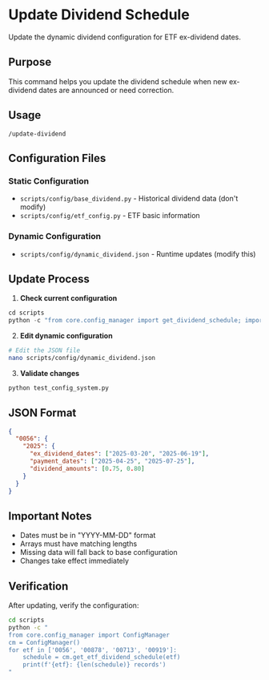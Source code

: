 # Update Dividend Schedule

Update the dynamic dividend configuration for ETF ex-dividend dates.

## Purpose

This command helps you update the dividend schedule when new ex-dividend dates are announced or need correction.

## Usage

```
/update-dividend
```

## Configuration Files

### Static Configuration
- `scripts/config/base_dividend.py` - Historical dividend data (don't modify)
- `scripts/config/etf_config.py` - ETF basic information

### Dynamic Configuration
- `scripts/config/dynamic_dividend.json` - Runtime updates (modify this)

## Update Process

1. **Check current configuration**
```python
cd scripts
python -c "from core.config_manager import get_dividend_schedule; import json; print(json.dumps(get_dividend_schedule(), indent=2, ensure_ascii=False))"
```

2. **Edit dynamic configuration**
```bash
# Edit the JSON file
nano scripts/config/dynamic_dividend.json
```

3. **Validate changes**
```python
python test_config_system.py
```

## JSON Format

```json
{
  "0056": {
    "2025": {
      "ex_dividend_dates": ["2025-03-20", "2025-06-19"],
      "payment_dates": ["2025-04-25", "2025-07-25"],
      "dividend_amounts": [0.75, 0.80]
    }
  }
}
```

## Important Notes

- Dates must be in "YYYY-MM-DD" format
- Arrays must have matching lengths
- Missing data will fall back to base configuration
- Changes take effect immediately

## Verification

After updating, verify the configuration:
```bash
cd scripts
python -c "
from core.config_manager import ConfigManager
cm = ConfigManager()
for etf in ['0056', '00878', '00713', '00919']:
    schedule = cm.get_etf_dividend_schedule(etf)
    print(f'{etf}: {len(schedule)} records')
"
```